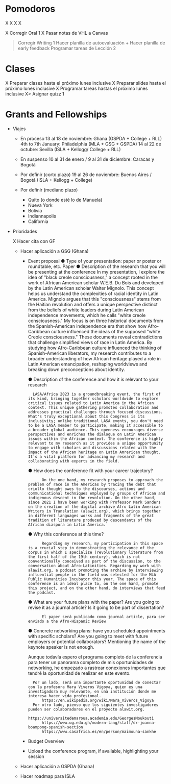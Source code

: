 # Pomodoros

X
X
X
X

X Corregir Oral 1
X Pasar notas de VHL a Canvas

> Corregir Writing 1
> Hacer planilla de autoevaluación + Hacer planilla de early feedback
> Programar tareas de Lección 2

# Clases

X Preparar clases hasta el próximo lunes inclusive
X Preparar slides hasta el próximo lunes inclusive
X Programar tareas hastas el próximo lunes inclusive
X> Asignar quizz 1



# Grants and Fellowships

- Viajes
	
	- En proceso
		13 al 18 de noviembre: Ghana (GSPDA + College + RLL)
		4th to 7th January: Philadelphia (MLA + GSG + GSPDA)
		14 al 22 de octubre: Sevilla (ISLA + Kellogg/ College + RLL)

	- En suspenso
		10 al 31 de enero / 9 al 31 de diciembre: Caracas y Bogotá

	- Por definir (corto plazo)
		19 al 26 de noviembre: Buenos Aires / Bogotá (ISLA + Kellogg + College)
	- Por definir (mediano plazo)
		- Quito (o donde esté lo de Manuela)
		- Nueva York
		- Bolivia
		- Indiannapolis
		- California
- Prioridades
	
	X Hacer cita con GF
	- Hacer aplicación a GSG (Ghana)
		- Event proposal
			● Type of your presentation: paper or poster or roundtable, etc.
					Paper
			● Description of the research that you will be presenting at the conference
				In my presentation, I explore the idea of "black creole consciousness," a concept rooted in the work of African American scholar W.E.B. Du Bois and developed by the Latin American scholar Walter Mignolo. This concept helps us understand the complexities of racial identity in Latin America. Mignolo argues that this "consciousness" stems from the Haitian revolution and offers a unique perspective distinct from the beliefs of white leaders during Latin American independence movements, which he calls "white creole consciousness." My focus is on three historical documents from the Spanish-American independence era that show how Afro-Caribbean culture influenced the ideas of the supposed "white Creole consciousness." These documents reveal contradictions that challenge simplified views of race in Latin America. By studying how Afro-Caribbean culture influenced the thinking of Spanish-American liberators, my research contributes to a broader understanding of how African heritage played a role in Latin American emancipation, reshaping worldviews and breaking down preconceptions about identity.

			● Description of the conference and how it is relevant to your research

				LASA/Africa 2023 is a groundbreaking event, the first of its kind, bringing together scholars worldwide to explore critical issues related to Latin America in the African context. This unique gathering promotes collaboration and addresses practical challenges through focused discussions. What's truly exceptional about this Congress is its inclusivity; unlike traditional LASA events, you don't need to be a LASA member to participate, making it accessible to a broader global audience. This openness encourages diverse perspectives and enriches the dialogue on Latin American issues within the African context. The conference is highly relevant to my research as it provides a unique opportunity to engage with scholars and discussions related with the impact of the African heritage on Latin Amrerican thought. It's a vital platform for advancing my research and collaborating with experts in the field.

			● How does the conference fit with your career trajectory?

					On the one hand, my research proposes to approach the problem of race in the Americas by tracing the debt that criollo thought owes to the discourses, actions and communicational techniques employed by groups of African and indigenous descent in the revolution. On the other hand, since 2021 I have been working with Professor Mark Sanders on the creation of the digital archive Afro Latin American Writers in Translation (alawit.org), which brings together in different languages works and fragments of the great tradition of literature produced by descendants of the African diaspora in Latin America.

			● Why this conference at this time?

					Regarding my research, my participation in this space is a crucial step in demonstrating the relevance of the corpus in which I specialize (revolutionary literature from the first half of the 19th century), which is not conventionally conceived as part of the discussion, to the conversation about Afro-Latinities. Regarding my work with alawit.org, a podcast promoting the archive by interviewing influential people in the field was selected for the MLA Public Humanities Incubator this year. The space of this conference is an ideal place to, on the one hand, promote this project, and on the other hand, do interviews that feed the podcast.

			● What are your future plans with the paper? Are you going to revise it as a
			journal article? Is it going to be part of dissertation?

					El paper será publicado como journal article, para ser enviado a the Afro-Hispanic Review

			● Concrete networking plans: have you scheduled appointments with specific scholars? Are you going to meet with future employers or potential collaborators? Mentioning the name of the keynote speaker is not enough.

			Aunque todavía espero el programa completo de la conferencia para tener un panorama completo de mis oportunidades de networking, he empezado a rastrear conexiones importantes que tendré la oportunidad de realizar en este evento. 

				Por un lado, será una importante oportunidad de conectar con la profesora Mara Viveros Vigoya, quien es una investigadora muy relevante, en una institución donde me interesa hacer vida profesional.
					https://en.wikipedia.org/wiki/Mara_Viveros_Vigoya
				Por otro lado, pienso que los siguientes investigadores pueden ser colaboradores en el proyecto alawit.org.
					https://universitedemaroua.academia.edu/GeorgesMoukouti
					https://www.ug.edu.gh/modern-lang/staff/dr-joanna-boampong-spanish-section
					https://www.casafrica.es/en/person/maimouna-sankhe

		- Budget Overview
		- Upload the conference program, if available, highlighting your
session
	- Hacer aplicación a GSPDA (Ghana)
	
	- Hacer roadmap para ISLA
